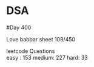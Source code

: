 # DSA

#Day 400

Love babbar sheet
    108/450
    
leetcode Questions   
easy : 153
medium: 227
hard: 33

 

